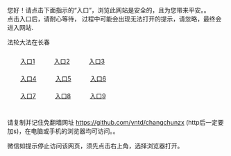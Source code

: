 您好！请点击下面指示的“入口”，浏览此网站是安全的，且为您带来平安。。 <br/>
点击入口后，请耐心等待， 过程中可能会出现无法打开的提示，请忽略，最终会进入网站. </br>

法轮大法在长春<br/>
<div style="padding:10px"><a style="margin:20px" target="_blank" href="https://d2gz1xmcya7rjk.cloudfront.net/2Qpsp?tghulc" id="ccLink1" rel="nofollow">入口1</a> <a target="_blank" style="margin:20px" href="https://d1exk4rkqw3i40.cloudfront.net/2Qpsp?vkyfdas" id="ccLink2" rel="nofollow">入口2</a> <a style="margin:20px" target="_blank" href="https://d18s0c391rrmd9.cloudfront.net/2Qpsp?rpcqnq" id="ccLink3" rel="nofollow">入口3</a></div>

<div style="padding:10px" ><a style="margin:20px" target="_blank" href="https://d2gz1xmcya7rjk.cloudfront.net/2Qpsp?tghulc" id="ccLink4" rel="nofollow">入口4</a> <a style="margin:20px" href="https://d1exk4rkqw3i40.cloudfront.net/2Qpsp?vkyfdas" target="_blank" id="ccLink5" rel="nofollow">入口5</a> <a style="margin:20px" href="https://d18s0c391rrmd9.cloudfront.net/2Qpsp?rpcqnq" target="_blank" id="ccLink6" rel="nofollow">入口6</a></div>

<div style="padding:10px"><a style="margin:20px" target="_blank" href="https://d2gz1xmcya7rjk.cloudfront.net/2Qpsp?tghulc" id="ccLink7" rel="nofollow">入口7</a> <a style="margin:20px" href="https://d1exk4rkqw3i40.cloudfront.net/2Qpsp?vkyfdas" target="_blank" id="ccLink8" rel="nofollow">入口8</a> <a style="margin:20px" target="_blank" href="https://d18s0c391rrmd9.cloudfront.net/2Qpsp?rpcqnq" id="ccLink9" rel="nofollow">入口9</a></div>

<br/>



请复制并记住免翻墙网址 https://github.com/yntd/changchunzx (http后一定要加s)，在电脑或手机的浏览器均可访问。。<br/>

微信如提示停止访问该网页，须先点击右上角，选择浏览器打开。
